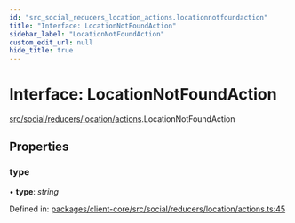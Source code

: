 ```yaml
---
id: "src_social_reducers_location_actions.locationnotfoundaction"
title: "Interface: LocationNotFoundAction"
sidebar_label: "LocationNotFoundAction"
custom_edit_url: null
hide_title: true
---
```


# Interface: LocationNotFoundAction

[src/social/reducers/location/actions](../modules/src_social_reducers_location_actions.md).LocationNotFoundAction

## Properties

### type

• **type**: *string*

Defined in: [packages/client-core/src/social/reducers/location/actions.ts:45](https://github.com/xr3ngine/xr3ngine/blob/673ad6a5f/packages/client-core/src/social/reducers/location/actions.ts#L45)
